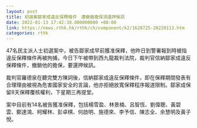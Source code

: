 ```yaml
---
layout: post
title: 初選案鄒家成違反保釋條件　遭撤銷擔保須還押候訊
date: 2022-01-13 17:42:38.000000000 +08:00
link: https://news.rthk.hk/rthk/ch/component/k2/1628725-20220113.htm
categories: rthk
---
```


47名民主派人士初選案中，被告鄒家成早前獲准保釋，他昨日到警署報到時被指違反保釋條件再被拘捕，今日下午被帶到西九龍裁判法院，裁判官信納鄒家成違反保釋條件，撤銷他的擔保，要還押候訊。

裁判官羅德泉在聽完雙方陳詞後，信納鄒家成違反保釋條件，即在保釋期間發表有合理理由被視為危害國家安全的言論，他亦拒絕放寬保釋程序報道限制。鄒家成保留8天保釋覆核權利，下星期三再提堂。

案中目前有14名被告獲准保釋，包括楊雪盈、林景楠、呂智恆、劉偉聰、黃碧雲、鄭達鴻、柯耀林、彭卓棋、何啟明、施德來、李予信、陳志全、余慧明及黃子悅。
